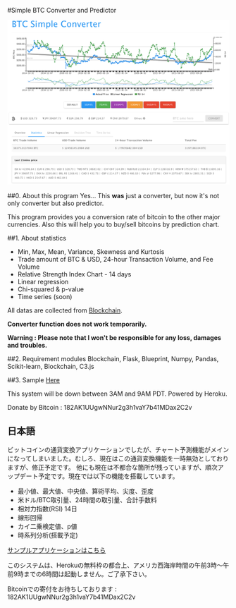#Simple BTC Converter and Predictor

![](./images/btconv.tiff)

##0. About this program
Yes... This **was** just a converter, but now it's not only converter but also predictor.

This program provides you a conversion rate of bitcoin to the other major currencies. Also this will help you to buy/sell bitcoins by prediction chart.

##1. About statistics
- Min, Max, Mean, Variance, Skewness and Kurtosis
- Trade amount of BTC & USD, 24-hour Transaction Volume, and Fee Volume
- Relative Strength Index Chart - 14 days
- Linear regression
- Chi-squared & p-value
- Time series (soon)

All datas are collected from [Blockchain](https://blockchain.info).

**Converter function does not work temporarily.**

**Warning : Please note that I won't be responsible for any loss, damages and troubles.**

##2. Requirement modules
Blockchain, Flask, Blueprint, Numpy, Pandas, Scikit-learn, Blockchain, C3.js

##3. Sample
[Here](https://btcconverter.herokuapp.com)

This system will be down between 3AM and 9AM PDT. Powered by Heroku.

Donate by Bitcoin : 182AK1UUgwNNur2g3h1vaY7b41MDax2C2v


## 日本語
ビットコインの通貨変換アプリケーションでしたが、チャート予測機能がメインになってしまいました。むしろ、現在はこの通貨変換機能を一時無効としておりますが、修正予定です。
他にも現在は不都合な箇所が残っていますが、順次アップデート予定です。現在では以下の機能を搭載しています。

- 最小値、最大値、中央値、算術平均、尖度、歪度
- 米ドル/BTC取引量、24時間の取引量、合計手数料
- 相対力指数(RSI) 14日
- 線形回帰
- カイ二乗検定値、p値
- 時系列分析(搭載予定)

[サンプルアプリケーションはこちら](https://btcconverter.herokuapp.com)

このシステムは、Herokuの無料枠の都合上、アメリカ西海岸時間の午前3時〜午前9時までの6時間は起動しません。ご了承下さい。

Bitcoinでの寄付をお待ちしております : 182AK1UUgwNNur2g3h1vaY7b41MDax2C2v
